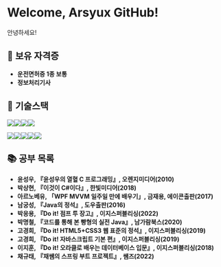 # Welcome, Arsyux GitHub!
안녕하세요!<br>





## 📌 보유 자격증
- **운전면허증 1종 보통**
- **정보처리기사**

## 🔧 기술스택
<img src="https://img.shields.io/badge/html5-E34F26?style=for-the-badge&logo=html5&logoColor=white"><img src="https://img.shields.io/badge/css3-1572B6?style=for-the-badge&logo=css3&logoColor=white"><img src="https://img.shields.io/badge/javascript-F7DF1E?style=for-the-badge&logo=javascript&logoColor=white"><img src="https://img.shields.io/badge/bootstrap-7952B3?style=for-the-badge&logo=bootstrap&logoColor=white">

<img src="https://img.shields.io/badge/java-E21818?style=for-the-badge&logo=java&logoColor=white"><img src="https://img.shields.io/badge/oracle-F80000?style=for-the-badge&logo=oracle&logoColor=white"><img src="https://img.shields.io/badge/mariadb-003545?style=for-the-badge&logo=mariadb&logoColor=white"><img src="https://img.shields.io/badge/Spring-6DB33F?style=for-the-badge&logo=Spring&logoColor=green"><img src="https://img.shields.io/badge/Spring Boot-6DB33F?style=for-the-badge&logo=Spring Boot&logoColor=yellow">

## 📚 공부 목록
- **윤성우, 『윤성우의 열혈 C 프로그래밍』, 오렌지미디어(2010)**
- **박상현, 『이것이 C#이다』, 한빛미디어(2018)**
- **아르노베유, 「WPF MVVM 일주일 만에 배우기」, 금재용, 에이콘출판(2017)**
- **남궁성, 『Java의 정석』, 도우출판(2016)**
- **박응용, 『Do it! 점프 투 장고』, 이지스퍼블리싱(2022)**
- **박명철, 『코드를 통해 본 빵형의 실전 Java』, 남가람북스(2020)**
- **고경희, 『Do it! HTML5+CSS3 웹 표준의 정석』, 이지스퍼블리싱(2019)**
- **고경희, 『Do it! 자바스크립트 기본 편』, 이지스퍼블리싱(2019)**
- **이지훈, 『Do it! 오라클로 배우는 데이터베이스 입문』, 이지스퍼블리싱(2018)**
- **채규태, 『채쌤의 스프링 부트 프로젝트』, 쌤즈(2022)**



